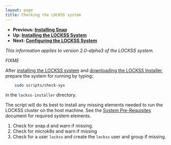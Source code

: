 ```yaml
---
layout: page
title: Checking the LOCKSS system
---
```


*   **Previous: [Installing Snap](snap)**
*   **Up: [Installing the LOCKSS System](.)**
*   **Next: [Configuring the LOCKSS System](../configuring)**

*This information applies to version 2.0-alpha3 of the LOCKSS system.*

*FIXME*

After [installing the LOCKSS system](index) and [downloading the LOCKSS Installer](installing/lockss-installer), prepare  the system for running by typing:

```bash
    sudo scripts/check-sys
```

in the `lockss-installer` directory.

The script will do its best to install any missing elements needed to run the LOCKSS cluster on the host machine. See the  [System Pre-Requisites](system-pre-requisites) document for required system elements.

1.  Check for snap.d and warn if missing.
1.  Check for microk8s and warn if missing
1.  Check for a user `lockss` and create the `lockss` user and group if missing.
